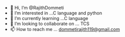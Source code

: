 - 👋 Hi, I’m @RajithDommeti
- 👀 I’m interested in ...C language and python
- 🌱 I’m currently learning ...C language
- 💞️ I’m looking to collaborate on ... TCS 
- 📫 How to reach me ... dommetirajith119@gmail.com

<!---
RajithDommeti/RajithDommeti is a ✨ special ✨ repository because its `README.md` (this file) appears on your GitHub profile.
You can click the Preview link to take a look at your changes.
--->
